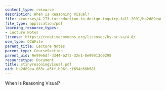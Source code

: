 ```yaml
---
content_type: resource
description: When Is Reasoning Visual?
file: /courses/4-273-introduction-to-design-inquiry-fall-2001/ba2d89ea063ca5ffb96fcf694c66b581_stinyresoningvisual.pdf
file_type: application/pdf
learning_resource_types:
- Lecture Notes
license: https://creativecommons.org/licenses/by-nc-sa/4.0/
ocw_type: OCWFile
parent_title: Lecture Notes
parent_type: CourseSection
parent_uid: 9e99e6df-d344-b2f3-32e1-8e99013c0298
resourcetype: Document
title: stinyresoningvisual.pdf
uid: ba2d89ea-063c-a5ff-b96f-cf694c66b581
---
```

When Is Reasoning Visual?